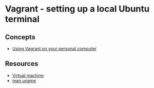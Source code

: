 # Vagrant - setting up a local Ubuntu terminal

## Concepts

- [Using Vagrant on your personal computer](https://alx-intranet.hbtn.io/concepts/81)

## Resources

- [Virtual machine](https://alx-intranet.hbtn.io/rltoken/eoV8V_5fgzW_UhJ3PtVyWw)
- [man uname](https://alx-intranet.hbtn.io/rltoken/Z4MowYniH5YJoZo4jZgIBw)

